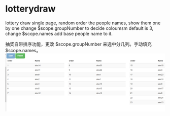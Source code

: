 # lotterydraw
lottery draw single page, random order the people names, show them one by one
change $scope.groupNumber to decide coloumsm default is 3, change $scope.names add base people name to it.

抽奖自带排序功能，更改 $scope.groupNumber 来选中分几列。手动填充 $scope.names。
![Alt text](Capture.PNG?raw=true "Optional Title")
